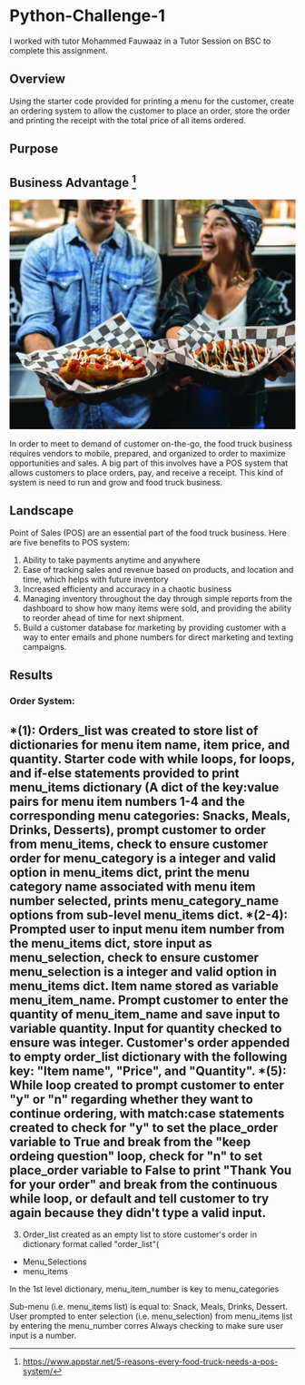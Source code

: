 # Python-Challenge-1

I worked with tutor Mohammed Fauwaaz in a Tutor Session on BSC to complete this assignment.

## Overview
Using the starter code provided for printing a menu for the customer, create an ordering system to allow the customer to place an order, store the order and printing the receipt with the total price of all items ordered.

## Purpose

## Business Advantage [^1]

![Food_Truck_POS](images/Food_Truck_POS.jpeg)

In order to meet to demand of customer on-the-go, the food truck business requires vendors to mobile, prepared, and organized to order to maximize opportunities and sales. A big part of this involves have a POS system that allows customers to place orders, pay, and receive a receipt. This kind of system is need to run and grow and food truck business.

## Landscape
Point of Sales (POS) are an essential part of the food truck business. Here are five benefits to POS system:
1. Ability to take payments anytime and anywhere
2. Ease of tracking sales and revenue based on products, and location and time, which helps with future inventory
3. Increased efficienty and accuracy in a chaotic business
4. Managing inventory throughout the day through simple reports from the dashboard to show how many items were sold, and providing the ability to reorder ahead of time for next shipment.
5. Build a customer database for marketing by providing customer with a way to enter emails and phone numbers for direct marketing and texting campaigns.

## Results

### Order System: 
*(1): Orders_list was created to store list of dictionaries for menu item name, item price, and quantity. Starter code with while loops, for loops, and if-else statements provided to print menu_items dictionary (A dict of the key:value pairs for menu item numbers 1-4 and the corresponding menu categories: Snacks, Meals, Drinks, Desserts), prompt customer to order from menu_items, check to ensure customer order for menu_category is a integer and valid option in menu_items dict, print the menu category name associated with menu item number selected, prints menu_category_name options from sub-level menu_items dict.
*(2-4): Prompted user to input menu item number from the menu_items dict, store input as menu_selection, check to ensure customer menu_selection is a integer and valid option in menu_items dict. Item name stored as variable menu_item_name. Prompt customer to enter the quantity of menu_item_name and save input to variable quantity. Input for quantity checked to ensure was integer. Customer's order appended to empty order_list dictionary with the following key: "Item name", "Price", and "Quantity".
*(5): While loop created to prompt customer to enter "y" or "n" regarding whether they want to continue ordering, with match:case statements created to check for "y" to set the place_order variable to True and break from the "keep ordeing question" loop, check for "n" to set place_order variable to False to print "Thank You for your order" and break from the continuous while loop, or default and tell customer to try again because they didn't type a valid input.
- 
3. Order_list created as an empty list to store customer's order in dictionary format called "order_list"(
 - Menu_Selections
 - menu_items

In the 1st level dictionary, menu_item_number is key to menu_categories

Sub-menu (i.e. menu_items list) is equal to: Snack, Meals, Drinks, Dessert. User prompted to enter selection (i.e. menu_selection) from menu_items list by entering the menu_number corres Always checking to make sure user input is a number.

[^1]: https://www.appstar.net/5-reasons-every-food-truck-needs-a-pos-system/
